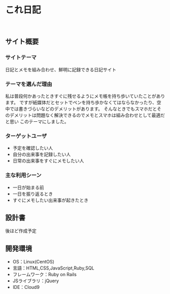 # これ日記
​
## サイト概要
### サイトテーマ
日記とメモを組み合わせ、鮮明に記録できる日記サイト
​
### テーマを選んだ理由
私は普段何かあったときすぐに残せるようにメモ帳を持ち歩いていたことがあります。
ですが紙媒体だとセットでペンを持ち歩かなくてはならなかったり、空中では書きづらいなどのデメリットがあります。
そんなときでもスマホだとそのデメリットは問題なく解決できるのでメモとスマホは組み合わせとして最適だと思い
このテーマにしました。

### ターゲットユーザ
- 予定を確認したい人
- 自分の出来事を記録したい人
- 日常の出来事をすぐにメモしたい人
​
### 主な利用シーン
- 一日が始まる前
- 一日を振り返るとき
- すぐにメモしたい出来事が起きたとき
​
## 設計書
後ほど作成予定
​
## 開発環境
- OS：Linux(CentOS)
- 言語：HTML,CSS,JavaScript,Ruby,SQL
- フレームワーク：Ruby on Rails
- JSライブラリ：jQuery
- IDE：Cloud9
